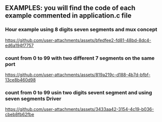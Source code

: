 ## EXAMPLES: you will find the code of each example commented in application.c file 

### Hour example using 8 digits seven segments and mux concept
https://github.com/user-attachments/assets/bfedfee2-fd81-48bd-8dc4-ed6a194f7757

### count from 0 to 99 with two different 7 segments on the same port

https://github.com/user-attachments/assets/819a219c-d188-4b7d-bfbf-13ce8b460d98

### count from 0 to 99 usin two digits sevent segment and using seven segments Driver

https://github.com/user-attachments/assets/3433aa42-3154-4c19-b036-cbeb8fb62fbe

